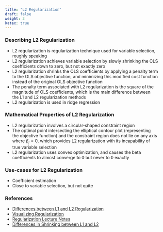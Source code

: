 ```yaml
---
title: "L2 Regularization"
draft: false
weight: 3
katex: true
---
```


### Describing L2 Regularization
- L2 regularization is regularization technique used for variable selection, roughly speaking
- L2 regularization achieves variable selection by slowly shrinking the OLS coefficients down to zero, but not exactly zero
- L2 regularization shrinks the OLS coefficients by applying a penalty term to the OLS objective function, and minimizing this modified cost function instead of the original OLS objective function
- The penalty term associated with L2 regularization is the square of the magnitude of OLS coefficients, which is the main difference between the L1 and L2 regularization methods
- L2 regularization is used in ridge regression

### Mathematical Properties of L2 Regularization
- L2 regularization involves a circular-shaped constraint region
- The optimal point intersecting the elliptical contour plot (representing the objective function) and the constraint region does not lie on any axis where $\beta_{j}=0$, which provides L2 regularization with its incapability of true variable selection
- L2 regularization uses convex optimization, and causes the beta coefficients to almost converge to 0 but never to 0 exactly

### Use-cases for L2 Regularization
- Coefficient estimation
- Close to variable selection, but not quite

### References
- [Differences between L1 and L2 Regularization](https://www.quora.com/What-is-the-difference-between-L1-and-L2-regularization-How-does-it-solve-the-problem-of-overfitting-Which-regularizer-to-use-and-when)
- [Visualizing Regularization](http://laid.delanover.com/difference-between-l1-and-l2-regularization-implementation-and-visualization-in-tensorflow/)
- [Regularization Lecture Notes](http://www.socr.umich.edu/people/dinov/courses/DSPA_notes/17_RegularizedLinModel_KnockoffFilter.html)
- [Differences in Shrinking between L1 and L2](https://stats.stackexchange.com/questions/176599/why-will-ridge-regression-not-shrink-some-coefficients-to-zero-like-lasso)
